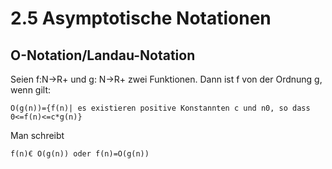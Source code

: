 2.5 Asymptotische Notationen
============================
O-Notation/Landau-Notation
--------------------------
Seien f:N->R+ und g: N->R+ zwei Funktionen. Dann ist f von der Ordnung g, wenn gilt:

    O(g(n))={f(n)| es existieren positive Konstannten c und n0, so dass 0<=f(n)<=c*g(n)}
    
Man schreibt
    
    f(n)€ O(g(n)) oder f(n)=O(g(n))
